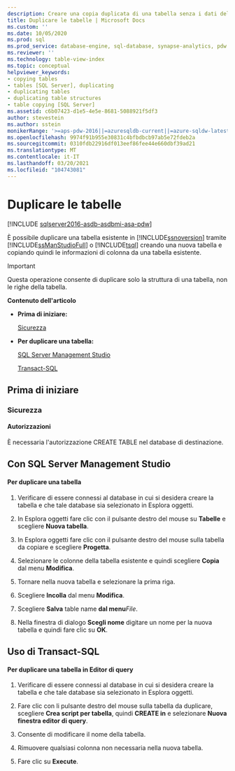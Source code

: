```yaml
---
description: Creare una copia duplicata di una tabella senza i dati delle righe.
title: Duplicare le tabelle | Microsoft Docs
ms.custom: ''
ms.date: 10/05/2020
ms.prod: sql
ms.prod_service: database-engine, sql-database, synapse-analytics, pdw
ms.reviewer: ''
ms.technology: table-view-index
ms.topic: conceptual
helpviewer_keywords:
- copying tables
- tables [SQL Server], duplicating
- duplicating tables
- duplicating table structures
- table copying [SQL Server]
ms.assetid: c6b07423-d1e5-4e5e-8681-5088921f5df3
author: stevestein
ms.author: sstein
monikerRange: '>=aps-pdw-2016||=azuresqldb-current||=azure-sqldw-latest||>=sql-server-2016||>=sql-server-linux-2017||=azuresqldb-mi-current'
ms.openlocfilehash: 9974f91b955e30831c4bfbdbcb97ab5e72fdeb2a
ms.sourcegitcommit: 0310fdb22916df013eef86fee44e660dbf39ad21
ms.translationtype: MT
ms.contentlocale: it-IT
ms.lasthandoff: 03/20/2021
ms.locfileid: "104743081"
---
```

# <a name="duplicate-tables"></a>Duplicare le tabelle
[!INCLUDE [sqlserver2016-asdb-asdbmi-asa-pdw](../../includes/applies-to-version/sqlserver2016-asdb-asdbmi-asa-pdw.md)]

È possibile duplicare una tabella esistente in [!INCLUDE[ssnoversion](../../includes/ssnoversion-md.md)] tramite [!INCLUDE[ssManStudioFull](../../includes/ssmanstudiofull-md.md)] o [!INCLUDE[tsql](../../includes/tsql-md.md)] creando una nuova tabella e copiando quindi le informazioni di colonna da una tabella esistente.  
  
> [!IMPORTANT]  
>  Questa operazione consente di duplicare solo la struttura di una tabella, non le righe della tabella.  
  
 **Contenuto dell'articolo**  
  
-   **Prima di iniziare:**  
  
     [Sicurezza](#Security)  
  
-   **Per duplicare una tabella:**  
  
     [SQL Server Management Studio](#SSMSProcedure)  
  
     [Transact-SQL](#TsqlProcedure)  
  
##  <a name="before-you-begin"></a><a name="BeforeYouBegin"></a> Prima di iniziare  
  
###  <a name="security"></a><a name="Security"></a> Sicurezza  
  
####  <a name="permissions"></a><a name="Permissions"></a> Autorizzazioni  
 È necessaria l'autorizzazione CREATE TABLE nel database di destinazione.  
  
##  <a name="using-sql-server-management-studio"></a><a name="SSMSProcedure"></a> Con SQL Server Management Studio  
  
#### <a name="to-duplicate-a-table"></a>Per duplicare una tabella  
  
1.  Verificare di essere connessi al database in cui si desidera creare la tabella e che tale database sia selezionato in Esplora oggetti.  
  
2.  In Esplora oggetti fare clic con il pulsante destro del mouse su **Tabelle** e scegliere **Nuova tabella**.  
  
3.  In Esplora oggetti fare clic con il pulsante destro del mouse sulla tabella da copiare e scegliere **Progetta**.  
  
4.  Selezionare le colonne della tabella esistente e quindi scegliere **Copia** dal menu **Modifica**.  
  
5.  Tornare nella nuova tabella e selezionare la prima riga.  
  
6.  Scegliere **Incolla** dal menu **Modifica**.  
  
7.  Scegliere **Salva** table name **dal menu**_File_.  
  
8.  Nella finestra di dialogo **Scegli nome** digitare un nome per la nuova tabella e quindi fare clic su **OK**.  

##  <a name="using-transact-sql"></a><a name="TsqlProcedure"></a> Uso di Transact-SQL  
  
#### <a name="to-duplicate-a-table-in-query-editor"></a>Per duplicare una tabella in Editor di query  
  
1.  Verificare di essere connessi al database in cui si desidera creare la tabella e che tale database sia selezionato in Esplora oggetti.  
  
2.  Fare clic con li pulsante destro del mouse sulla tabella da duplicare, scegliere **Crea script per tabella**, quindi **CREATE in** e selezionare **Nuova finestra editor di query**.  
  
3.  Consente di modificare il nome della tabella.  
  
4.  Rimuovere qualsiasi colonna non necessaria nella nuova tabella.  
  
5.  Fare clic su **Execute**.  

